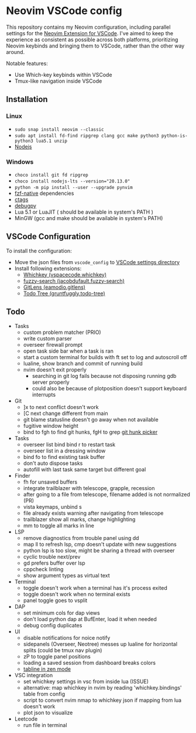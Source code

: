 # Neovim VSCode config

This repository contains my Neovim configuration, including parallel settings for the [Neovim Extension for VSCode](https://marketplace.visualstudio.com/items?itemName=asvetliakov.vscode-neovim). I've aimed to keep the experience as consistent as possible across both platforms, prioritizing Neovim keybinds and bringing them to VSCode, rather than the other way around.

Notable features:

- Use Which-key keybinds within VSCode
- Tmux-like navigation inside VSCode

## Installation

### Linux

- `sudo snap install neovim --classic`
- `sudo apt install fd-find ripgrep clang gcc make python3 python-is-python3 lua5.1 unzip`
- [Nodejs](https://nodejs.org/en/download/package-manager)

### Windows

- `choco install git fd ripgrep`
- `choco install nodejs-lts --version="20.13.0"`
- `python -m pip install --user --upgrade pynvim`
- [fzf-native](https://github.com/nvim-telescope/telescope-fzf-native.nvim) dependencies
- [ctags](https://github.com/universal-ctags/ctags)
- [debugpy](https://github.com/mfussenegger/nvim-dap-python?tab=readme-ov-file#debugpy)
- Lua 5.1 or LuaJIT ( should be available in system's PATH )
- MinGW (gcc and make should be available in system's PATH)

## VSCode Configuration

To install the configuration:

- Move the json files from `vscode_config` to [VSCode settings directory](https://code.visualstudio.com/docs/getstarted/settings#_settings-file-locations)
- Install following extensions:
  - [Whichkey (vspacecode.whichkey)](https://marketplace.visualstudio.com/items?itemName=vspacecode.whichkey)
  - [fuzzy-search (jacobdufault.fuzzy-search)](https://marketplace.visualstudio.com/items?itemName=jacobdufault.fuzzy-search)
  - [GitLens (eamodio.gitlens)](https://marketplace.visualstudio.com/items?itemName=eamodio.gitlens)
  - [Todo Tree (gruntfuggly.todo-tree)](https://marketplace.visualstudio.com/items?itemName=gruntfuggly.todo-tree)

## Todo

- Tasks
  - custom problem matcher (PRIO)
  - write custom parser
  - overseer firewall prompt
  - open task side bar when a task is ran
  - start a custom terminal for builds with ft set to log and autoscroll off
  - lualine, show branch and commit of running build
  - nvim doesn't exit properly
    - searching in git log fails because not disposing running gdb server properly
    - could also be because of plotposition doesn't support keyboard interrupts
- Git
  - ]x to next conflict doesn't work
  - [C next change different from main
  - git blame statusline doesn't go away when not available
  - fugitive window height
  - bind to fgh to find git hunks, fgH to grep [git hunk picker](https://github.com/nvim-telescope/telescope.nvim/pull/3131)
- Tasks
  - overseer list bind bind r to restart task
  - overseer list in a dressing window
  - bind fo to find existing task buffer
  - don't auto dispose tasks
  - autofill with last task same target but different goal
- Finder
  - fh for unsaved buffers
  - integrate trailblazer with telescope, grapple, recession
  - after going to a file from telescope, filename added is not normalized (PR)
  - vista keymaps, unbind s
  - file already exists warning after navigating from telescope
  - trailblazer show all marks, change highlighting
  - mm to toggle all marks in line
- LSP
  - remove diagnostics from trouble panel using dd
  - map ll to refresh lsp, cmp doesn't update with new suggestions
  - python lsp is too slow, might be sharing a thread with overseer
  - cyclic trouble next/prev
  - gd prefers buffer over lsp
  - cppcheck linting
  - show argument types as virtual text
- Terminal
  - toggle doesn't work when a terminal has it's process exited
  - toggle doesn't work when no terminal exists
  - panel toggle goes to vsplit
- DAP
  - set minimum cols for dap views
  - don't load python dap at BufEnter, load it when needed
  - debug config duplicates
- UI
  - disable notifications for noice notify
  - sidepanels (Overseer, Neotree) messes up lualine for horizontal splits (could be tmux nav plugin)
  - zP to toggle panel positions
  - loading a saved session from dashboard breaks colors
  - [tabline in zen mode](https://github.com/folke/zen-mode.nvim/issues/116)
- VSC integration
  - set whichkey settings in vsc from inside lua (ISSUE)
  - alternative: map whichkey in nvim by reading 'whichkey.bindings' table from config
  - script to convert nvim nmap to whichkey json if mapping from lua doesn't work
  - plot json to visualize
- Leetcode
  - run file in terminal
